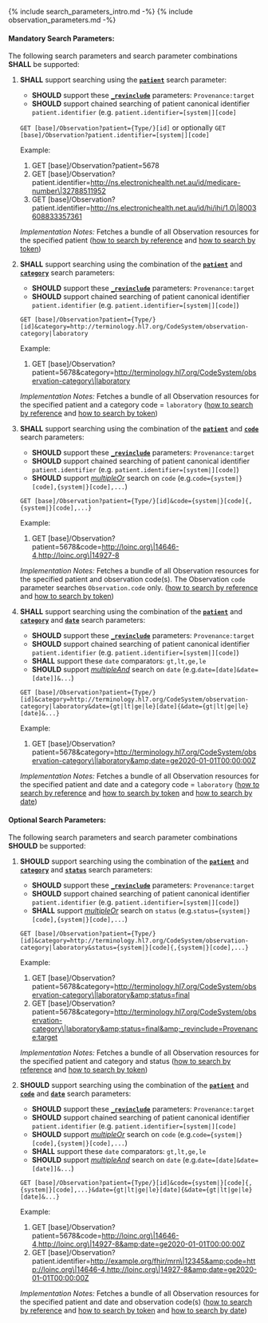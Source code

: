 {% include search_parameters_intro.md -%}
{% include observation_parameters.md -%}

#### Mandatory Search Parameters:

The following search parameters and search parameter combinations **SHALL** be supported:

1. **SHALL** support searching using the **[`patient`](https://hl7.org/fhir/R4/observation.html#search)** search parameter:
    - **SHOULD** support these **[`_revinclude`](http://hl7.org/fhir/R4/search.html#revinclude)** parameters: `Provenance:target`
    - **SHOULD** support chained searching of patient canonical identifier `patient.identifier` (e.g. `patient.identifier=[system|][code]`

    `GET [base]/Observation?patient={Type/}[id]` or optionally `GET [base]/Observation?patient.identifier=[system|][code]`

    Example:
    
      1. GET [base]/Observation?patient=5678
      1. GET [base]/Observation?patient.identifier=http://ns.electronichealth.net.au/id/medicare-number\|32788511952
      1. GET [base]/Observation?patient.identifier=http://ns.electronichealth.net.au/id/hi/ihi/1.0\|8003608833357361 

    *Implementation Notes:* Fetches a bundle of all Observation resources for the specified patient ([how to search by reference](http://hl7.org/fhir/R4/search.html#reference) and [how to search by token](http://hl7.org/fhir/R4/search.html#token))

1. **SHALL** support searching using the combination of the **[`patient`](https://hl7.org/fhir/R4/observation.html#search)** and **[`category`](https://hl7.org/fhir/R4/observation.html#search)** search parameters:
    - **SHOULD** support these **[`_revinclude`](http://hl7.org/fhir/R4/search.html#revinclude)** parameters: `Provenance:target`
    - **SHOULD** support chained searching of patient canonical identifier `patient.identifier` (e.g. `patient.identifier=[system|][code]`)

    `GET [base]/Observation?patient={Type/}[id]&category=http://terminology.hl7.org/CodeSystem/observation-category|laboratory`

    Example:
    
      1. GET [base]/Observation?patient=5678&amp;category=http://terminology.hl7.org/CodeSystem/observation-category\|laboratory

    *Implementation Notes:* Fetches a bundle of all Observation resources for the specified patient and a category code = `laboratory` ([how to search by reference](http://hl7.org/fhir/R4/search.html#reference) and [how to search by token](http://hl7.org/fhir/R4/search.html#token))

1. **SHALL** support searching using the combination of the **[`patient`](https://hl7.org/fhir/R4/observation.html#search)** and **[`code`](https://hl7.org/fhir/R4/observation.html#search)** search parameters:
    - **SHOULD** support these **[`_revinclude`](http://hl7.org/fhir/R4/search.html#revinclude)** parameters: `Provenance:target`
    - **SHOULD** support chained searching of patient canonical identifier `patient.identifier` (e.g. `patient.identifier=[system|][code]`)
    - **SHOULD** support *[multipleOr](http://hl7.org/fhir/R4/searchparameter-definitions.html#SearchParameter.multipleOr)* search on `code` (e.g.`code={system|}[code],{system|}[code],...`)

    `GET [base]/Observation?patient={Type/}[id]&code={system|}[code]{,{system|}[code],...}`

    Example:
    
      1. GET [base]/Observation?patient=5678&amp;code=http://loinc.org\|14646-4,http://loinc.org\|14927-8

    *Implementation Notes:* Fetches a bundle of all Observation resources for the specified patient and observation code(s). The Observation `code` parameter searches `Observation.code` only. ([how to search by reference](http://hl7.org/fhir/R4/search.html#reference) and [how to search by token](http://hl7.org/fhir/R4/search.html#token))

1. **SHALL** support searching using the combination of the **[`patient`](https://hl7.org/fhir/R4/observation.html#search)** and **[`category`](https://hl7.org/fhir/R4/observation.html#search)** and **[`date`](https://hl7.org/fhir/R4/observation.html#search)** search parameters:
    - **SHOULD** support these **[`_revinclude`](http://hl7.org/fhir/R4/search.html#revinclude)** parameters: `Provenance:target`
    - **SHOULD** support chained searching of patient canonical identifier `patient.identifier` (e.g. `patient.identifier=[system|][code]`)
    - **SHALL** support these `date` comparators: `gt,lt,ge,le`
    - **SHOULD** support *[multipleAnd](http://hl7.org/fhir/R4/searchparameter-definitions.html#SearchParameter.multipleAnd)* search on `date` (e.g.`date=[date]&date=[date]]&...`)

    `GET [base]/Observation?patient={Type/}[id]&category=http://terminology.hl7.org/CodeSystem/observation-category|laboratory&date={gt|lt|ge|le}[date]{&date={gt|lt|ge|le}[date]&...}`

    Example:
    
      1. GET [base]/Observation?patient=5678&amp;category=http://terminology.hl7.org/CodeSystem/observation-category\|laboratory&amp;date=ge2020-01-01T00:00:00Z

    *Implementation Notes:* Fetches a bundle of all Observation resources for the specified patient and date and a category code = `laboratory` ([how to search by reference](http://hl7.org/fhir/R4/search.html#reference) and [how to search by token](http://hl7.org/fhir/R4/search.html#token) and [how to search by date](http://hl7.org/fhir/R4/search.html#date))


#### Optional Search Parameters:

The following search parameters and search parameter combinations **SHOULD** be supported:

1. **SHOULD** support searching using the combination of the **[`patient`](https://hl7.org/fhir/R4/observation.html#search)** and **[`category`](https://hl7.org/fhir/R4/observation.html#search)** and **[`status`](https://hl7.org/fhir/R4/observation.html#search)** search parameters:
    - **SHOULD** support these **[`_revinclude`](http://hl7.org/fhir/R4/search.html#revinclude)** parameters: `Provenance:target`
    - **SHOULD** support chained searching of patient canonical identifier `patient.identifier` (e.g. `patient.identifier=[system|][code]`)
    - **SHALL** support *[multipleOr](http://hl7.org/fhir/R4/searchparameter-definitions.html#SearchParameter.multipleOr)* search on `status` (e.g.`status={system|}[code],{system|}[code],...`)

    `GET [base]/Observation?patient={Type/}[id]&category=http://terminology.hl7.org/CodeSystem/observation-category|laboratory&status={system|}[code]{,{system|}[code],...}`

    Example:
    
      1. GET [base]/Observation?patient=5678&amp;category=http://terminology.hl7.org/CodeSystem/observation-category\|laboratory&amp;status=final
      1. GET [base]/Observation?patient=5678&amp;category=http://terminology.hl7.org/CodeSystem/observation-category\|laboratory&amp;status=final&amp;_revinclude=Provenance:target

    *Implementation Notes:* Fetches a bundle of all Observation resources for the specified patient and category and status ([how to search by reference](http://hl7.org/fhir/R4/search.html#reference) and [how to search by token](http://hl7.org/fhir/R4/search.html#token))

1. **SHOULD** support searching using the combination of the **[`patient`](https://hl7.org/fhir/R4/observation.html#search)** and **[`code`](https://hl7.org/fhir/R4/observation.html#search)** and **[`date`](https://hl7.org/fhir/R4/observation.html#search)** search parameters:
    - **SHOULD** support these **[`_revinclude`](http://hl7.org/fhir/R4/search.html#revinclude)** parameters: `Provenance:target`
    - **SHOULD** support chained searching of patient canonical identifier `patient.identifier` (e.g. `patient.identifier=[system|][code]`
    - **SHOULD** support *[multipleOr](http://hl7.org/fhir/R4/searchparameter-definitions.html#SearchParameter.multipleOr)* search on `code` (e.g.`code={system|}[code],{system|}[code],...`)
    - **SHALL** support these `date` comparators: `gt,lt,ge,le`
    - **SHOULD** support *[multipleAnd](http://hl7.org/fhir/R4/searchparameter-definitions.html#SearchParameter.multipleAnd)* search on `date` (e.g.`date=[date]&date=[date]]&...`)

    `GET [base]/Observation?patient={Type/}[id]&code={system|}[code]{,{system|}[code],...}&date={gt|lt|ge|le}[date]{&date={gt|lt|ge|le}[date]&...}`

    Example:
    
      1. GET [base]/Observation?patient=5678&amp;code=http://loinc.org\|14646-4,http://loinc.org\|14927-8&amp;date=ge2020-01-01T00:00:00Z
      1. GET [base]/Observation?patient.identifier=http://example.org/fhir/mrn\|12345&amp;code=http://loinc.org\|14646-4,http://loinc.org\|14927-8&amp;date=ge2020-01-01T00:00:00Z

    *Implementation Notes:* Fetches a bundle of all Observation resources for the specified patient and date and observation code(s) ([how to search by reference](http://hl7.org/fhir/R4/search.html#reference) and [how to search by token](http://hl7.org/fhir/R4/search.html#token) and [how to search by date](http://hl7.org/fhir/R4/search.html#date))